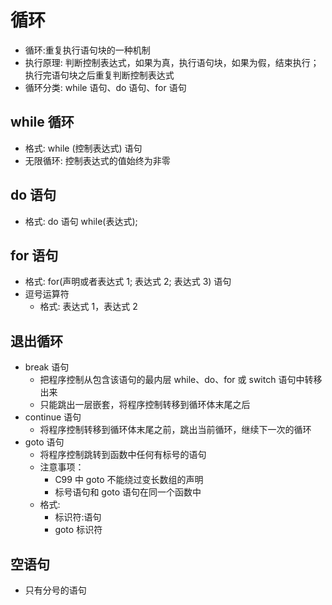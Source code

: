 # 循环

- 循环:重复执行语句块的一种机制
- 执行原理: 判断控制表达式，如果为真，执行语句块，如果为假，结束执行；执行完语句块之后重复判断控制表达式
- 循环分类: while 语句、do 语句、for 语句

## while 循环

- 格式: while (控制表达式) 语句
- 无限循环: 控制表达式的值始终为非零

## do 语句

- 格式: do 语句 while(表达式);

## for 语句

- 格式: for(声明或者表达式 1; 表达式 2; 表达式 3) 语句
- 逗号运算符
  - 格式: 表达式 1，表达式 2

## 退出循环

- break 语句
  - 把程序控制从包含该语句的最内层 while、do、for 或 switch 语句中转移出来
  - 只能跳出一层嵌套，将程序控制转移到循环体末尾之后
- continue 语句
  - 将程序控制转移到循环体末尾之前，跳出当前循环，继续下一次的循环
- goto 语句
  - 将程序控制跳转到函数中任何有标号的语句
  - 注意事项：
    - C99 中 goto 不能绕过变长数组的声明
    - 标号语句和 goto 语句在同一个函数中
  - 格式:
    - 标识符:语句
    - goto 标识符

## 空语句

- 只有分号的语句
